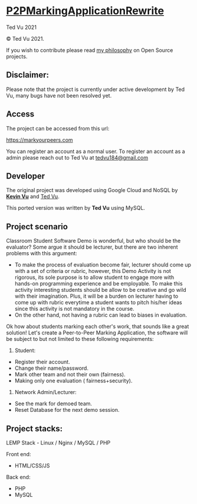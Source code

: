 # [P2PMarkingApplicationRewrite](https://markyourpeers.com)
Ted Vu 2021

© Ted Vu 2021. 

If you wish to contribute please read [my philosophy](https://www.tedvu.com/blog/ted-vu-philosphy-on-open-source) on Open Source projects.

## Disclaimer:

Please note that the project is currently under active development by Ted Vu, many bugs have not been resolved yet. 

## Access

The project can be accessed from this url:

https://markyourpeers.com

You can register an account as a normal user. To register an account as a admin please reach out to Ted Vu at tedvu184@gmail.com

## Developer

The original project was developed using Google Cloud and NoSQL by **[Kevin Vu](https://github.com/kevinvu184)** and [Ted Vu](https://github.com/Ted-Vu).

This ported version was written by **Ted Vu** using MySQL. 

## Project scenario

Classroom Student Software Demo is wonderful, but who should be the evaluator? Some argue it should be lecturer, but there are two inherent problems with this argument:

- To make the process of evaluation become fair, lecturer should come up with a set of criteria or rubric, however, this Demo Activity is not rigorous, its sole purpose is to allow student to engage more with hands-on programming experience and be employable. To make this activity interesting students should be allow to be creative and go wild with their imagination. Plus, it will be a burden on lecturer having to come up with rubric everytime a student wants to pitch his/her ideas since this activity is not mandatory in the course.
- On the other hand, not having a rubric can lead to biases in evaluation.

Ok how about students marking each other's work, that sounds like a great solution! Let's create a Peer-to-Peer Marking Application, the software will be subject to but not limited to these following requirements:

1. Student:

- Register their account.
- Change their name/password.
- Mark other team and not their own (fairness).
- Making only one evaluation ( fairness+security).

1. Network Admin/Lecturer:

- See the mark for demoed team.
- Reset Database for the next demo session.

## Project stacks:

LEMP Stack - Linux / Nginx / MySQL / PHP

Front end:

- HTML/CSS/JS

Back end:

- PHP
- MySQL



